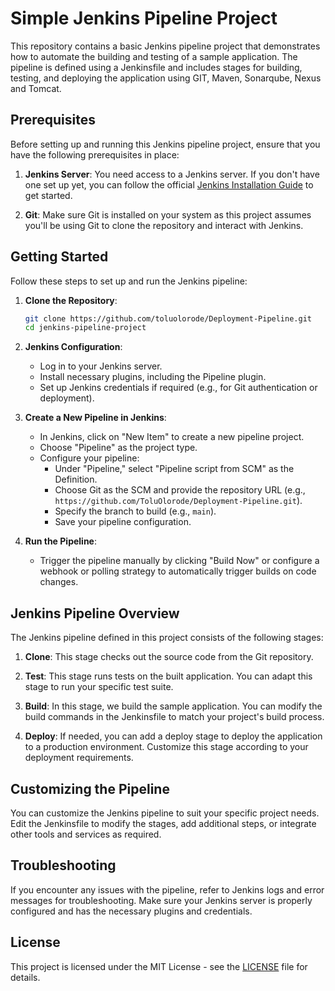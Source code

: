 # Simple Jenkins Pipeline Project

This repository contains a basic Jenkins pipeline project that demonstrates how to automate the building and testing of a sample application. The pipeline is defined using a Jenkinsfile and includes stages for building, testing, and deploying the application using GIT, Maven, Sonarqube, Nexus and Tomcat.

## Prerequisites

Before setting up and running this Jenkins pipeline project, ensure that you have the following prerequisites in place:

1. **Jenkins Server**: You need access to a Jenkins server. If you don't have one set up yet, you can follow the official [Jenkins Installation Guide](https://www.jenkins.io/doc/book/installing/) to get started.

2. **Git**: Make sure Git is installed on your system as this project assumes you'll be using Git to clone the repository and interact with Jenkins.

## Getting Started

Follow these steps to set up and run the Jenkins pipeline:

1. **Clone the Repository**:

   ```bash
   git clone https://github.com/toluolorode/Deployment-Pipeline.git
   cd jenkins-pipeline-project
   ```

2. **Jenkins Configuration**:
   - Log in to your Jenkins server.
   - Install necessary plugins, including the Pipeline plugin.
   - Set up Jenkins credentials if required (e.g., for Git authentication or deployment).

3. **Create a New Pipeline in Jenkins**:

   - In Jenkins, click on "New Item" to create a new pipeline project.
   - Choose "Pipeline" as the project type.
   - Configure your pipeline:
     - Under "Pipeline," select "Pipeline script from SCM" as the Definition.
     - Choose Git as the SCM and provide the repository URL (e.g., `https://github.com/ToluOlorode/Deployment-Pipeline.git`).
     - Specify the branch to build (e.g., `main`).
     - Save your pipeline configuration.

4. **Run the Pipeline**:

   - Trigger the pipeline manually by clicking "Build Now" or configure a webhook or polling strategy to automatically trigger builds on code changes.

## Jenkins Pipeline Overview

The Jenkins pipeline defined in this project consists of the following stages:

1. **Clone**: This stage checks out the source code from the Git repository.

2. **Test**: This stage runs tests on the built application. You can adapt this stage to run your specific test suite.

3. **Build**: In this stage, we build the sample application. You can modify the build commands in the Jenkinsfile to match your project's build process.

5. **Deploy**: If needed, you can add a deploy stage to deploy the application to a production environment. Customize this stage according to your deployment requirements.

## Customizing the Pipeline

You can customize the Jenkins pipeline to suit your specific project needs. Edit the Jenkinsfile to modify the stages, add additional steps, or integrate other tools and services as required.

## Troubleshooting

If you encounter any issues with the pipeline, refer to Jenkins logs and error messages for troubleshooting. Make sure your Jenkins server is properly configured and has the necessary plugins and credentials.

## License

This project is licensed under the MIT License - see the [LICENSE](LICENSE) file for details.
